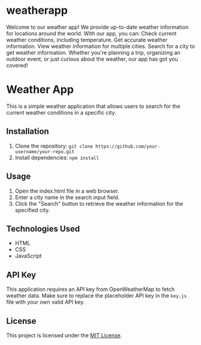 # weatherapp
 Welcome to our weather app! We provide up-to-date weather information for locations around the world.  With our app, you can:  Check current weather conditions, including temperature. Get accurate weather information. View weather information for multiple cities. Search for a city to get weather information. Whether you're planning a trip, organizing an outdoor event, or just curious about the weather, our app has got you covered!
# Weather App

This is a simple weather application that allows users to search for the current weather conditions in a specific city.

## Installation

1. Clone the repository: `git clone https://github.com/your-username/your-repo.git`
2. Install dependencies: `npm install`

## Usage

1. Open the index.html file in a web browser.
2. Enter a city name in the search input field.
3. Click the "Search" button to retrieve the weather information for the specified city.

## Technologies Used

- HTML
- CSS
- JavaScript

## API Key

This application requires an API key from OpenWeatherMap to fetch weather data. Make sure to replace the placeholder API key in the `key.js` file with your own valid API key.

## License

This project is licensed under the [MIT License](LICENSE).

